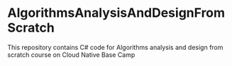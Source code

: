 # AlgorithmsAnalysisAndDesignFromScratch
This repository contains C# code for Algorithms analysis and design from scratch course on Cloud Native Base Camp

